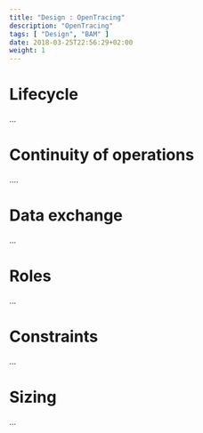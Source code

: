 ```yaml
---
title: "Design : OpenTracing"
description: "OpenTracing"
tags: [ "Design", "BAM" ]
date: 2018-03-25T22:56:29+02:00
weight: 1
---
```

# Lifecycle 

...

# Continuity of operations

....

# Data exchange

...

# Roles 

...

# Constraints

...

# Sizing

...
